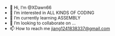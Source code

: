 - 👋 Hi, I’m @XDawn66
- 👀 I’m interested in ALL KINDS OF CODING
- 🌱 I’m currently learning ASSEMBLY
- 💞️ I’m looking to collaborate on ...
- 📫 How to reach me jiang1241838337@gmail.com

<!---
XDawn66/XDawn66 is a ✨ special ✨ repository because its `README.md` (this file) appears on your GitHub profile.
You can click the Preview link to take a look at your changes.
--->

